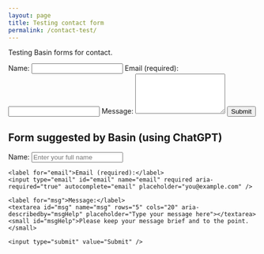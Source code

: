 ```yaml
---
layout: page
title: Testing contact form
permalink: /contact-test/
---
```

Testing Basin forms for contact.

<form action="https://usebasin.com/f/f369a9edd4dd"  method="POST">
    <label for="name" autocomplete="on">Name:</label>
    <input type="text" id="name" name="name" required>
     <label for="email" autocomplete="on">Email (required):</label>
   <input type="email" id="email" name="email" aria-required="true">
    <label for="msg">Message:</label>
    <textarea id="msg" name="msg" rows="5" cols="20"></textarea>
   <input type="submit" value="Submit">
</form>

## Form suggested by Basin (using ChatGPT)

<form action="https://usebasin.com/f/f369a9edd4dd" method="POST">
    <label for="name">Name:</label>
    <input type="text" id="name" name="name" required autocomplete="name" placeholder="Enter your full name" />
    
    <label for="email">Email (required):</label>
    <input type="email" id="email" name="email" required aria-required="true" autocomplete="email" placeholder="you@example.com" />
    
    <label for="msg">Message:</label>
    <textarea id="msg" name="msg" rows="5" cols="20" aria-describedby="msgHelp" placeholder="Type your message here"></textarea>
    <small id="msgHelp">Please keep your message brief and to the point.</small>
    
    <input type="submit" value="Submit" />
</form>
